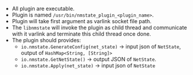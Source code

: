  * All plugin are executable.
 * Plugin is named `/usr/bin/nmstate_plugin_<plugin_name>`.
 * Plugin will take first argument as varlink socket file path.
 * The `libnmstate` will invoke the plugin as child thread and communicate
   with it varlink and terminate this child thread once done.
 * The plugin should provides:
    * `io.nmstate.GenerateConfig(net_state)` -> input json of `NetState`,
      output of `HashMap<String, [String]>`
    * `io.nmstate.GetNetState()` -> output JSON of `NetState`.
    * `io.nmstate.Apply(net_state)` -> input json of `NetState`
